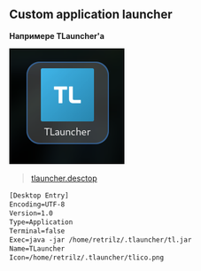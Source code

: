 ## Сustom application launcher

__Напримере TLauncher'а__

![tlauncher launcher](tlauncher-launcher.png)

> [tlauncher.desctop](tlauncher.desctop)
```
[Desktop Entry]
Encoding=UTF-8
Version=1.0
Type=Application
Terminal=false
Exec=java -jar /home/retrilz/.tlauncher/tl.jar
Name=TLauncher
Icon=/home/retrilz/.tlauncher/tlico.png
```